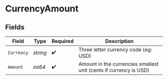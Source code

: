 # CurrencyAmount


## Fields

| Field                                                             | Type                                                              | Required                                                          | Description                                                       |
| ----------------------------------------------------------------- | ----------------------------------------------------------------- | ----------------------------------------------------------------- | ----------------------------------------------------------------- |
| `Currency`                                                        | *string*                                                          | :heavy_check_mark:                                                | Three letter currency code (eg: USD)                              |
| `Amount`                                                          | *int64*                                                           | :heavy_check_mark:                                                | Amount in the currencies smallest unit (cents if currency is USD) |